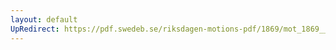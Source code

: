 ```yaml
---
layout: default
UpRedirect: https://pdf.swedeb.se/riksdagen-motions-pdf/1869/mot_1869__fk__00021/mot_1869__fk__00021_001.pdf
---
```

